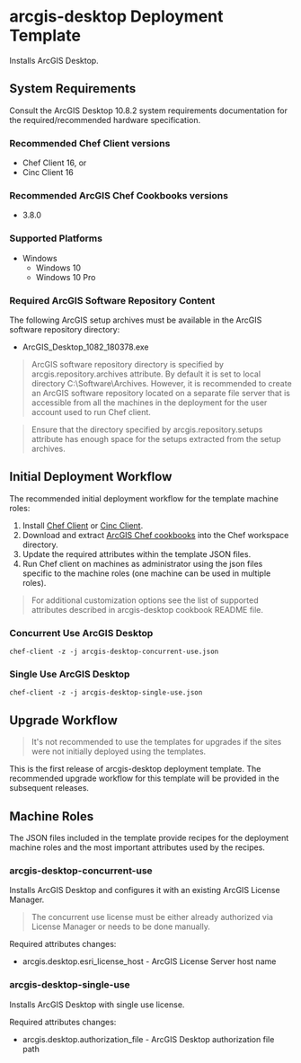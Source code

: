 # arcgis-desktop Deployment Template

Installs ArcGIS Desktop.

## System Requirements

Consult the ArcGIS Desktop 10.8.2 system requirements documentation for the required/recommended hardware specification.

### Recommended Chef Client versions

* Chef Client 16, or
* Cinc Client 16

### Recommended ArcGIS Chef Cookbooks versions

* 3.8.0

### Supported Platforms

* Windows
  * Windows 10
  * Windows 10 Pro

### Required ArcGIS Software Repository Content

The following ArcGIS setup archives must be available in the ArcGIS software repository directory:

* ArcGIS_Desktop_1082_180378.exe

> ArcGIS software repository directory is specified by arcgis.repository.archives attribute. By default it is set to local directory C:\Software\Archives. However, it is recommended to create an ArcGIS software repository located on a separate file server that is accessible from all the machines in the deployment for the user account used to run Chef client.

> Ensure that the directory specified by arcgis.repository.setups attribute has enough space for the setups extracted from the setup archives.

## Initial Deployment Workflow

The recommended initial deployment workflow for the template machine roles:

1. Install [Chef Client](https://docs.chef.io/chef_install_script/) or [Cinc Client](https://cinc.sh/start/client/).
2. Download and extract [ArcGIS Chef cookbooks](https://github.com/Esri/arcgis-cookbook/releases) into the Chef workspace directory.
3. Update the required attributes within the template JSON files.
4. Run Chef client on machines as administrator using the json files specific to the machine roles (one machine can be used in multiple roles).

> For additional customization options see the list of supported attributes described in arcgis-desktop cookbook README file.

### Concurrent Use ArcGIS Desktop

```shell
chef-client -z -j arcgis-desktop-concurrent-use.json
```

### Single Use ArcGIS Desktop

```shell
chef-client -z -j arcgis-desktop-single-use.json
```

## Upgrade Workflow

> It's not recommended to use the templates for upgrades if the sites were not initially deployed using the templates.

This is the first release of arcgis-desktop deployment template. The recommended upgrade workflow for this template will be provided in the subsequent releases.

## Machine Roles

The JSON files included in the template provide recipes for the deployment machine roles and the most important attributes used by the recipes.  

### arcgis-desktop-concurrent-use

Installs ArcGIS Desktop and configures it with an existing ArcGIS License Manager.

> The concurrent use license must be either already authorized via License Manager or needs to be done manually.

Required attributes changes:

* arcgis.desktop.esri_license_host - ArcGIS License Server host name

### arcgis-desktop-single-use

Installs ArcGIS Desktop with single use license.

Required attributes changes:

* arcgis.desktop.authorization_file - ArcGIS Desktop authorization file path
